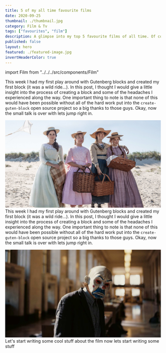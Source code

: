 ```yaml
---
title: 5 of my all time favourite films
date: 2020-09-25
thumbnail: ./thumbnail.jpg
category: Film & Tv
tags: ["favourites", "film"]
description: A glimpse into my top 5 favourite films of all time. Of course they are subject to change but that's just human nature.
published: false
layout: hero
featured: ./featured-image.jpg
invertHeaderColor: true
---
```


import Film from "../../../src/components/Film"

This week I had my first play around with Gutenberg blocks and created my first block (it was a wild ride...). In this post, I thought I would give a little insight into the process of creating a block and some of the headaches I experienced along the way. One important thing to note is that none of this would have been possible without all of the hard work put into the `create-guten-block` open source project so a big thanks to those guys. Okay, now the small talk is over with lets jump right in.

<Film cover="./covers/little_women_cover.jpg" title="Little Women" year="2016" genre="Drama, Romance" rating={5}>

![Little Women Screenshot](./screenshots/little_women_screenshot.jpg)
This week I had my first play around with Gutenberg blocks and created my first block (it was a wild ride...). In this post, I thought I would give a little insight into the process of creating a block and some of the headaches I experienced along the way. One important thing to note is that none of this would have been possible without all of the hard work put into the `create-guten-block` open source project so a big thanks to those guys. Okay, now the small talk is over with lets jump right in.
</Film>

<Film cover="./covers/dark_knight_cover.jpg" title="The Dark Knight" year="2008" genre="Drama, Action, Crime, Thriller" rating={4.5}>

![The Dark Knight Screenshot](./screenshots/dark_knight_screenshot.jpg)
Let's start writing some cool stuff about the film
now lets start writing some stuff
</Film>
